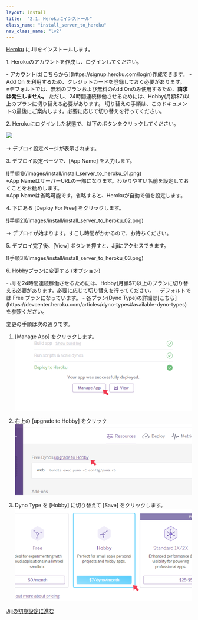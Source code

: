 ```yaml
---
layout: install
title:  "2.1. Herokuにインストール"
class_name: "install_server_to_heroku"
nav_class_name: "lv2"
---
```


[Heroku](https://www.heroku.com/home) にJijiをインストールします。

<p class="step">1. Herokuのアカウントを作成し、ログインしてください。</p>
  - アカウントは[こちらから](https://signup.heroku.com/login)作成できます。
  - Add On を利用するため、クレジットカードを登録しておく必要があります。

<div class="warn">
※デフォルトでは、無料のプランおよび無料のAdd Onのみ使用するため、<b>請求は発生しません。</b>
ただし、24時間連続稼働させるためには、Hobby(月額$7)以上のプランに切り替える必要があります。
切り替えの手順は、このドキュメントの最後にご案内します。必要に応じて切り替えを行ってください。
</div>

<p class="step">2. Herokuにログインした状態で、以下のボタンをクリックしてください。</p>
<a id="install_server_to_heroku" href="https://heroku.com/deploy?template=https://github.com/unageanu/jiji2/tree/master" target="_blank">
  <img class="deploy_to_heroku" src="https://www.herokucdn.com/deploy/button.svg" />
</a>

→ デプロイ設定ページが表示されます。

<p class="step">3. デプロイ設定ページで、[App Name] を入力します。</p>
![手順1](/images/install/install_server_to_heroku_01.png)

<div class="notice no_indent">
※App NameはサーバーURLの一部になります。わかりやすい名前を設定しておくことをお勧めします。<br/>
※App Nameは省略可能です。省略すると、Herokuが自動で値を設定します。
</div>

<p class="step">4. 下にある [Deploy For Free] をクリックします。</p>
![手順2](/images/install/install_server_to_heroku_02.png)

→ デプロイが始まります。すこし時間がかかるので、お待ちください。

<p class="step">5. デプロイ完了後、[View] ボタンを押すと、Jijiにアクセスできます。</p>
![手順3](/images/install/install_server_to_heroku_03.png)

<p class="step">6. Hobbyプランに変更する (オプション)</p>
  - Jijiを24時間連続稼働させるためには、Hobby(月額$7)以上のプランに切り替える必要があります。必要に応じて切り替えを行ってください。
  - デフォルトでは Free プランになっています。
  - 各プラン(Dyno Type)の詳細は[こちら](https://devcenter.heroku.com/articles/dyno-types#available-dyno-types) を参照ください。

変更の手順は次の通りです。

1. [Manage App] をクリックします。
![手順4](/images/install/install_server_to_heroku_04.png)

2. 右上の [upgrade to Hobby] をクリック
![手順5](/images/install/install_server_to_heroku_05.png)

3. Dyno Type を [Hobby] に切り替えて [Save] をクリックします。
![手順6](/images/install/install_server_to_heroku_06.png)

<div class="next">
  <a href="030000_initial_setting.html">Jijiの初期設定に進む</a>
</div>


<script >
$( document ).ready(function() {
  $('#install_server_to_heroku').on('click', function() {
    ga('send', 'event', 'install', 'install_server_to_heroku');
  });
});
</script>

